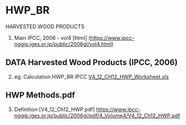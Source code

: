 # HWP_BR
HARVESTED WOOD PRODUCTS
1. Main IPCC, 2006 - vol4 [html] (https://www.ipcc-nggip.iges.or.jp/public/2006gl/vol4.html)



## DATA Harvested Wood Products  (IPCC, 2006)

2. eg. Calculation HWP_BR IPCC [V4_12_CH12_HWP_Worksheet.xls](https://www.ipcc-nggip.iges.or.jp/public/2006gl/pdf/4_Volume4/V4_12_Ch12_HWP_Worksheet.zip)


## HWP Methods.pdf

3. Definition [V4_12_Ch12_HWP.pdf]
https://www.ipcc-nggip.iges.or.jp/public/2006gl/pdf/4_Volume4/V4_12_Ch12_HWP.pdf

